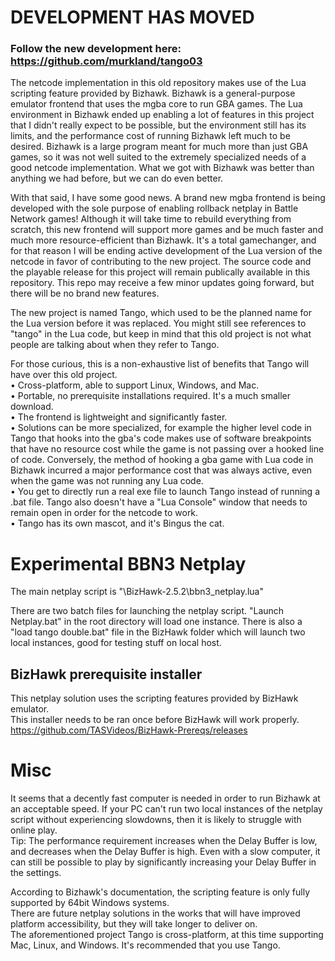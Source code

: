 # DEVELOPMENT HAS MOVED
### Follow the new development here: https://github.com/murkland/tango03  

The netcode implementation in this old repository makes use of the Lua scripting feature provided by Bizhawk. Bizhawk is a general-purpose emulator frontend that uses the mgba core to run GBA games. The Lua environment in Bizhawk ended up enabling a lot of features in this project that I didn't really expect to be possible, but the environment still has its limits, and the performance cost of running Bizhawk left much to be desired. Bizhawk is a large program meant for much more than just GBA games, so it was not well suited to the extremely specialized needs of a good netcode implementation. What we got with Bizhawk was better than anything we had before, but we can do even better.

With that said, I have some good news. A brand new mgba frontend is being developed with the sole purpose of enabling rollback netplay in Battle Network games! Although it will take time to rebuild everything from scratch, this new frontend will support more games and be much faster and much more resource-efficient than Bizhawk. It's a total gamechanger, and for that reason I will be ending active development of the Lua version of the netcode in favor of contributing to the new project. The source code and the playable release for this project will remain publically available in this repository. This repo may receive a few minor updates going forward, but there will be no brand new features.

The new project is named Tango, which used to be the planned name for the Lua version before it was replaced. You might still see references to "tango" in the Lua code, but keep in mind that this old project is not what people are talking about when they refer to Tango.  

For those curious, this is a non-exhaustive list of benefits that Tango will have over this old project.  
• Cross-platform, able to support Linux, Windows, and Mac.  
• Portable, no prerequisite installations required. It's a much smaller download.  
• The frontend is lightweight and significantly faster.  
• Solutions can be more specialized, for example the higher level code in Tango that hooks into the gba's code makes use of software breakpoints that have no resource cost while the game is not passing over a hooked line of code. Conversely, the method of hooking a gba game with Lua code in Bizhawk incurred a major performance cost that was always active, even when the game was not running any Lua code.  
• You get to directly run a real exe file to launch Tango instead of running a .bat file. Tango also doesn't have a "Lua Console" window that needs to remain open in order for the netcode to work.  
• Tango has its own mascot, and it's Bingus the cat.  


# Experimental BBN3 Netplay

The main netplay script is "\BizHawk-2.5.2\bbn3_netplay.lua"

There are two batch files for launching the netplay script. "Launch Netplay.bat" in the root directory will load one instance.
There is also a "load tango double.bat" file in the BizHawk folder which will launch two local instances, good for testing stuff on local host.

## BizHawk prerequisite installer
This netplay solution uses the scripting features provided by BizHawk emulator.  
This installer needs to be ran once before BizHawk will work properly.  
https://github.com/TASVideos/BizHawk-Prereqs/releases


# Misc

It seems that a decently fast computer is needed in order to run Bizhawk at an acceptable speed. 
If your PC can't run two local instances of the netplay script without experiencing slowdowns, then it is likely to struggle with online play.  
Tip: The performance requirement increases when the Delay Buffer is low, and decreases when the Delay Buffer is high. Even with a slow computer, it can still be possible to play by significantly increasing your Delay Buffer in the settings.

According to Bizhawk's documentation, the scripting feature is only fully supported by 64bit Windows systems.  
There are future netplay solutions in the works that will have improved platform accessibility, but they will take longer to deliver on.  
The aforementioned project Tango is cross-platform, at this time supporting Mac, Linux, and Windows. It's recommended that you use Tango.
